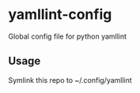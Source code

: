 # yamllint-config
Global config file for python yamllint

## Usage

Symlink this repo to ~/.config/yamllint
